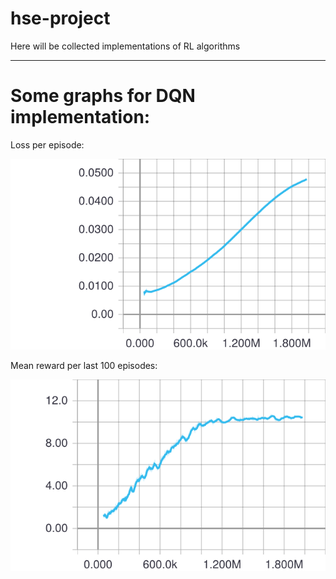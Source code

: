 # hse-project
Here will be collected implementations of RL algorithms 

---

# Some graphs for DQN implementation:

Loss per episode:

<img src="./graphs/Performance_loss.svg">

Mean reward per last 100 episodes:

<img src="./graphs/Performance_reward.svg">
